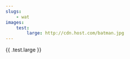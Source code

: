 ```yaml
---
slugs:
    - wat
images:
    test:
        large: http://cdn.host.com/batman.jpg
---
```

{{ .test.large }}